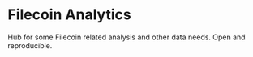 # Filecoin Analytics

Hub for some Filecoin related analysis and other data needs. Open and reproducible.
